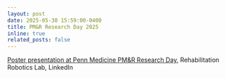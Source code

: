 ```yaml
---
layout: post
date: 2025-05-30 15:59:00-0400
title: PM&R Research Day 2025
inline: true
related_posts: false
---
```


<a href="https://www.linkedin.com/feed/update/urn:li:activity:7334251401079906304">Poster presentation at Penn Medicine PM&R Research Day</a>, Rehabilitation Robotics Lab, LinkedIn